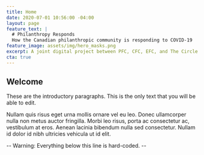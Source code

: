 ```yaml
---
title: Home
date: 2020-07-01 10:56:00 -04:00
layout: page
feature_text: |
  # Philanthropy Responds
  How the Canadian philanthropic community is responding to COVID-19
feature_image: assets/img/hero_masks.png
excerpt: A joint digital project between PFC, CFC, EFC, and The Circle.
cta: true
---
```


## Welcome

These are the introductory paragraphs. This is the only text that you will be able to edit.

Nullam quis risus eget urna mollis ornare vel eu leo. Donec ullamcorper nulla non metus auctor fringilla. Morbi leo risus, porta ac consectetur ac, vestibulum at eros. Aenean lacinia bibendum nulla sed consectetur. Nullam id dolor id nibh ultricies vehicula ut id elit.

--  Warning: Everything below this line is hard-coded. --